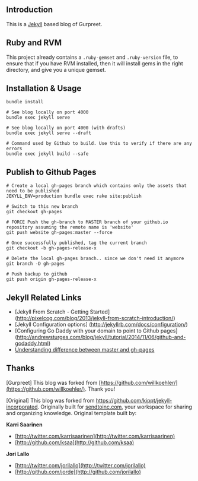 ## Introduction

This is a [Jekyll](https://jekyllrb.com/) based blog of Gurpreet.


## Ruby and RVM

This project already contains a `.ruby-gemset` and `.ruby-version` file,
to ensure that if you have RVM installed, then it will install gems
in the right directory, and give you a unique gemset.

## Installation & Usage

    bundle install

    # See blog locally on port 4000
    bundle exec jekyll serve

    # See blog locally on port 4000 (with drafts)
    bundle exec jekyll serve --draft

    # Command used by Github to build. Use this to verify if there are any errors
    bundle exec jekyll build --safe

## Publish to Github Pages

    # Create a local gh-pages branch which contains only the assets that need to be published
    JEKYLL_ENV=production bundle exec rake site:publish

    # Switch to this new branch
    git checkout gh-pages

    # FORCE Push the gh-branch to MASTER branch of your github.io repository assuming the remote name is 'website'
    git push website gh-pages:master --force

    # Once successfully published, tag the current branch
    git checkout -b gh-pages-release-x

    # Delete the local gh-pages branch.. since we don't need it anymore
    git branch -D gh-pages

    # Push backup to github
    git push origin gh-pages-release-x


## Jekyll Related Links

+ [Jekyll From Scratch - Getting Started] (http://pixelcog.com/blog/2013/jekyll-from-scratch-introduction/)
+ [Jekyll Configuration options] (http://jekyllrb.com/docs/configuration/)
+ [Configuring Go Daddy with your domain to point to Github pages] (http://andrewsturges.com/blog/jekyll/tutorial/2014/11/06/github-and-godaddy.html)
+ [Understanding difference between master and gh-pages](http://octopress.org/docs/deploying/github/)



## Thanks

[Gurpreet] This blog was forked from [https://github.com/willkoehler/](https://github.com/willkoehler/). Thank you!


[Original] This blog was forked from https://github.com/kippt/jekyll-incorporated. Originally built for
[sendtoinc.com](https://sendtoinc.com), your workspace for sharing and organizing knowledge.
Original template built by:

**Karri Saarinen**

+ [http://twitter.com/karrisaarinen](http://twitter.com/karrisaarinen)
+ [http://github.com/ksaa](http://github.com/ksaa)

**Jori Lallo**

+ [http://twitter.com/jorilallo](http://twitter.com/jorilallo)
+ [http://github.com/jorde](http://github.com/jorilallo)